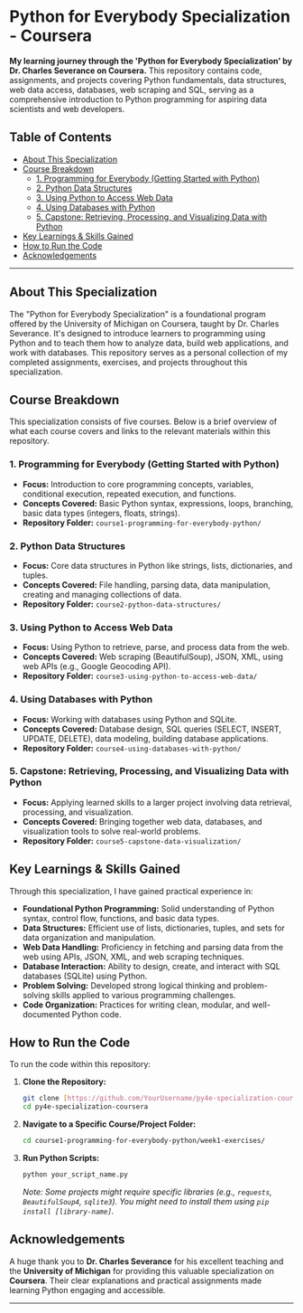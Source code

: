 # Python for Everybody Specialization - Coursera

**My learning journey through the 'Python for Everybody Specialization' by Dr. Charles Severance on Coursera.** This repository contains code, assignments, and projects covering Python fundamentals, data structures, web data access, databases, web scraping and SQL, serving as a comprehensive introduction to Python programming for aspiring data scientists and web developers.

## Table of Contents

* [About This Specialization](#about-this-specialization)
* [Course Breakdown](#course-breakdown)
    * [1. Programming for Everybody (Getting Started with Python)](#1-programming-for-everybody-getting-started-with-python)
    * [2. Python Data Structures](#2-python-data-structures)
    * [3. Using Python to Access Web Data](#3-using-python-to-access-web-data)
    * [4. Using Databases with Python](#4-using-databases-with-python)
    * [5. Capstone: Retrieving, Processing, and Visualizing Data with Python](#5-capstone-retrieving-processing-and-visualizing-data-with-python)
* [Key Learnings & Skills Gained](#key-learnings--skills-gained)
* [How to Run the Code](#how-to-run-the-code)
* [Acknowledgements](#acknowledgements)

---

## About This Specialization

The "Python for Everybody Specialization" is a foundational program offered by the University of Michigan on Coursera, taught by Dr. Charles Severance. It's designed to introduce learners to programming using Python and to teach them how to analyze data, build web applications, and work with databases. This repository serves as a personal collection of my completed assignments, exercises, and projects throughout this specialization.

## Course Breakdown

This specialization consists of five courses. Below is a brief overview of what each course covers and links to the relevant materials within this repository.

### 1. Programming for Everybody (Getting Started with Python)
* **Focus:** Introduction to core programming concepts, variables, conditional execution, repeated execution, and functions.
* **Concepts Covered:** Basic Python syntax, expressions, loops, branching, basic data types (integers, floats, strings).
* **Repository Folder:** `course1-programming-for-everybody-python/`

### 2. Python Data Structures
* **Focus:** Core data structures in Python like strings, lists, dictionaries, and tuples.
* **Concepts Covered:** File handling, parsing data, data manipulation, creating and managing collections of data.
* **Repository Folder:** `course2-python-data-structures/`

### 3. Using Python to Access Web Data
* **Focus:** Using Python to retrieve, parse, and process data from the web.
* **Concepts Covered:** Web scraping (BeautifulSoup), JSON, XML, using web APIs (e.g., Google Geocoding API).
* **Repository Folder:** `course3-using-python-to-access-web-data/`

### 4. Using Databases with Python
* **Focus:** Working with databases using Python and SQLite.
* **Concepts Covered:** Database design, SQL queries (SELECT, INSERT, UPDATE, DELETE), data modeling, building database applications.
* **Repository Folder:** `course4-using-databases-with-python/`

### 5. Capstone: Retrieving, Processing, and Visualizing Data with Python
* **Focus:** Applying learned skills to a larger project involving data retrieval, processing, and visualization.
* **Concepts Covered:** Bringing together web data, databases, and visualization tools to solve real-world problems.
* **Repository Folder:** `course5-capstone-data-visualization/`

## Key Learnings & Skills Gained

Through this specialization, I have gained practical experience in:

* **Foundational Python Programming:** Solid understanding of Python syntax, control flow, functions, and basic data types.
* **Data Structures:** Efficient use of lists, dictionaries, tuples, and sets for data organization and manipulation.
* **Web Data Handling:** Proficiency in fetching and parsing data from the web using APIs, JSON, XML, and web scraping techniques.
* **Database Interaction:** Ability to design, create, and interact with SQL databases (SQLite) using Python.
* **Problem Solving:** Developed strong logical thinking and problem-solving skills applied to various programming challenges.
* **Code Organization:** Practices for writing clean, modular, and well-documented Python code.

## How to Run the Code

To run the code within this repository:

1.  **Clone the Repository:**
    ```bash
    git clone [https://github.com/YourUsername/py4e-specialization-coursera.git](https://github.com/YourUsername/py4e-specialization-coursera.git)
    cd py4e-specialization-coursera
    ```
2.  **Navigate to a Specific Course/Project Folder:**
    ```bash
    cd course1-programming-for-everybody-python/week1-exercises/
    ```
3.  **Run Python Scripts:**
    ```bash
    python your_script_name.py
    ```
    *Note: Some projects might require specific libraries (e.g., `requests`, `BeautifulSoup4`, `sqlite3`). You might need to install them using `pip install [library-name]`.*

## Acknowledgements

A huge thank you to **Dr. Charles Severance** for his excellent teaching and the **University of Michigan** for providing this valuable specialization on **Coursera**. Their clear explanations and practical assignments made learning Python engaging and accessible.

---
